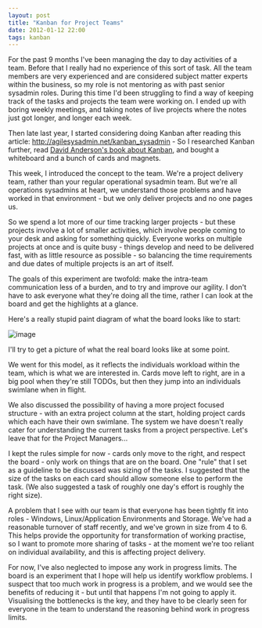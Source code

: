 ```yaml
---
layout: post
title: "Kanban for Project Teams"
date: 2012-01-12 22:00
tags: kanban
---
```


For the past 9 months I've been managing the day to day activities of a team. Before that I really had no experience of this sort of task. All the team members are very experienced and are considered subject matter experts within the business, so my role is not mentoring as with past senior sysadmin roles. During this time I'd been struggling to find a way of keeping track of the tasks and projects the team were working on. I ended up with boring weekly meetings, and taking notes of live projects where the notes just got longer, and longer each week.

Then late last year, I started considering doing Kanban after reading this article: <http://agilesysadmin.net/kanban_sysadmin> - So I researched Kanban further, read [David Anderson's book about Kanban](http://www.amazon.co.uk/Kanban-David-J-Anderson/dp/0984521402/ref=sr_1_1?ie=UTF8&qid=1326406289&sr=8-1), and bought a whiteboard and a bunch of cards and magnets.

This week, I introduced the concept to the team. We're a project delivery team, rather than your regular operational sysadmin team. But we're all operations sysadmins at heart, we understand those problems and have worked in that environment - but we only deliver projects and no one pages us.

So we spend a lot more of our time tracking larger projects - but these projects involve a lot of smaller activities, which involve people coming to your desk and asking for something quickly. Everyone works on multiple projects at once and is quite busy - things develop and need to be delivered fast, with as little resource as possible - so balancing the time requirements and due dates of multiple projects is an art of itself.

The goals of this experiment are twofold: make the intra-team communication less of a burden, and to try and improve our agility. I don't have to ask everyone what they're doing all the time, rather I can look at the board and get the highlights at a glance.

Here's a really stupid paint diagram of what the board looks like to start:

![image](/sysadmin/assets/images/kanban.png)

I'll try to get a picture of what the real board looks like at some point.

We went for this model, as it reflects the individuals workload within the team, which is what we are interested in. Cards move left to right, are in a big pool when they're still TODOs, but then they jump into an individuals swimlane when in flight.

We also discussed the possibility of having a more project focused structure - with an extra project column at the start, holding project cards which each have their own swimlane. The system we have doesn't really cater for understanding the current tasks from a project perspective. Let's leave that for the Project Managers...

I kept the rules simple for now - cards only move to the right, and respect the board - only work on things that are on the board. One "rule" that I set as a guideline to be discussed was sizing of the tasks. I suggested that the size of the tasks on each card should allow someone else to perform the task. (We also suggested a task of roughly one day's effort is roughly the right size).

A problem that I see with our team is that everyone has been tightly fit into roles - Windows, Linux/Application Environments and Storage. We've had a reasonable turnover of staff recently, and we've grown in size from 4 to 6. This helps provide the opportunity for transformation of working practise, so I want to promote more sharing of tasks - at the moment we're too reliant on individual availability, and this is affecting project delivery.

For now, I've also neglected to impose any work in progress limits. The board is an experiment that I hope will help us identify workflow problems. I suspect that too much work in progress is a problem, and we would see the benefits of reducing it - but until that happens I'm not going to apply it. Visualising the bottlenecks is the key, and they have to be clearly seen for everyone in the team to understand the reasoning behind work in progress limits.
